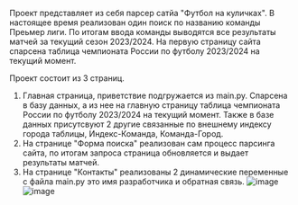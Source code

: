 Проект представляет из себя парсер сатйа "Футбол на куличках".
В настоящее время реализован один поиск по названию команды Преьмер лиги. 
По итогам ввода команды выводятся все результаты матчей за текущий сезон 2023/2024.
На первую страницу сайта спарсена таблица чемпионата России по футболу 2023/2024 на текущий момент.
 

Проект состоит из 3 страниц.
1. Главная страница, приветствие подгружается из main.py. Спарсена в базу данных, а из нее на главную страницу таблица чемпионата России по футболу 2023/2024 на текущий момент. Также в базе данных присутсвуют 2 другие связанные по внешнему индексу города таблицы, Индекс-Команда, Команда-Город.
3. На странице "Форма поиска" реализован сам процесс парсинга сайта, по итогам запроса страница обновляется и выдает результаты матчей.
4. На странице "Контакты" реализованы 2 динамические переменные с файла main.py это имя разработчика и обратная связь. 
![image](https://github.com/Nerc2020/football/assets/94735035/3935a806-5b94-4432-8b0b-e8a71f472c70)
![image](https://github.com/Nerc2020/football/assets/94735035/9a3b210f-fc7e-42e2-9b08-c40adb20fe3b)


